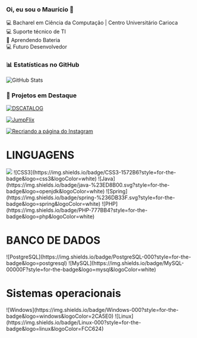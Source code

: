 ### Oi, eu sou o Maurício 👋

💻 Bacharel em Ciência da Computação | Centro Universitário Carioca <br>
💻 Suporte técnico de TI<br>
🥁 Aprendendo Bateria <br>
💻 Futuro Desenvolvedor <br>

### 📊 Estatísticas no GitHub

![GitHub Stats](https://github-readme-stats.vercel.app/api?username=mauricioseiblitz&theme=transparent&bg_color=000&border_color=30A3DC&show_icons=true&icon_color=30A3DC&title_color=E94D5F&text_color=FFF)



### 📌 Projetos em Destaque

[![DSCATALOG](https://github-readme-stats.vercel.app/api/pin/?username=mauricioseiblitz&repo=DSCATALOG)](https://github.com/mauricioseiblitz/DSCATALOG)

[![JumpFlix](https://github-readme-stats.vercel.app/api/pin/?username=mauricioseiblitz&repo=JUMPFLIX)](https://github.com/mauricioseiblitz/JUMPFLIX)

[![Recriando a página do Instagram](https://github-readme-stats.vercel.app/api/pin/?username=mauricioseiblitz&repo=Recriando-a-pagina-inicial-do-instagram)](https://github.com/mauricioseiblitz/Recriando-a-pagina-inicial-do-instagram)

<h1>LINGUAGENS</h1>
<img src="https://img.shields.io/badge/HTML5-E34F26?style=for-the-badge&logo=html5&logoColor=white">
![CSS3](https://img.shields.io/badge/CSS3-1572B6?style=for-the-badge&logo=css3&logoColor=white)
![Java](https://img.shields.io/badge/java-%23ED8B00.svg?style=for-the-badge&logo=openjdk&logoColor=white)
![Spring](https://img.shields.io/badge/spring-%236DB33F.svg?style=for-the-badge&logo=spring&logoColor=white)
![PHP](https://img.shields.io/badge/PHP-777BB4?style=for-the-badge&logo=php&logoColor=white)

<h1>BANCO DE DADOS</h1>
![PostgreSQL](https://img.shields.io/badge/PostgreSQL-000?style=for-the-badge&logo=postgresql)
![MySQL](https://img.shields.io/badge/MySQL-00000F?style=for-the-badge&logo=mysql&logoColor=white)

<h1>Sistemas operacionais</h1>
![Windows](https://img.shields.io/badge/Windows-000?style=for-the-badge&logo=windows&logoColor=2CA5E0)
![Linux](https://img.shields.io/badge/Linux-000?style=for-the-badge&logo=linux&logoColor=FCC624)